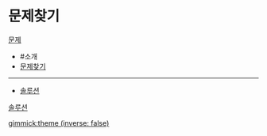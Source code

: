 # 문제찾기

[문제]()

  * #소개
  * [문제찾기](doc/intro.md)
  ----------
  * [솔루션](doc/solution.md)

[솔루션](doc/intro.md)

[gimmick:theme (inverse: false)](cerulean)

